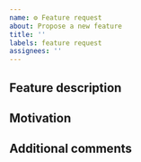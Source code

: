 ```yaml
---
name: ⚙️ Feature request
about: Propose a new feature
title: ''
labels: feature request
assignees: ''
---
```

## Feature description

<!-- A clear and concise description of the desired feature -->

## Motivation

<!-- What is the motivation / use case for this feature? -->

## Additional comments

<!-- Add additional comments such as possible solutions or problems to discuss here. -->
